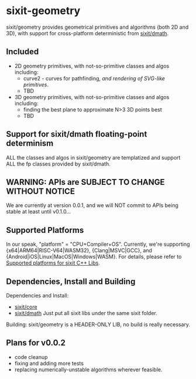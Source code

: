 # sixit-geometry
sixit/geometry provides geometrical primitives and algorithms (both 2D and 3D), with support for cross-platform deterministic from [sixit/dmath](https://github.com/sixitbb/sixit-dmath/tree/main).

## Included 
- 2D geometry primitives, with not-so-primitive classes and algos including:
   + curve2 - curves for pathfinding, _and rendering of SVG-like primitives_.
   + TBD
- 3D geometry primitives, with not-so-primitive classes and algos including:
   + finding the best plane to approximate N>3 3D points best
   + TBD

## Support for sixit/dmath floating-point determinism
ALL the classes and algos in sixit/geometry are templatized and support ALL the fp classes provided by sixit/dmath. 

## WARNING: APIs are SUBJECT TO CHANGE WITHOUT NOTICE
We are currently at version 0.0.1, and we will NOT commit to APIs being stable at least until v0.1.0... 

## Supported Platforms
In our speak, "platform" = "CPU+Compiler+OS". Currently, we're supporting {x64|ARM64|RISC-V64|WASM32}, {Clang|MSVC|GCC}, and {Android|iOS|Linux|MacOS|Windows|WASM}. For details, please refer to [Supported platforms for sixit C++ Libs](https://github.com/sixitbb/.github/blob/main/profile/cpp-supported-platforms.md).

## Dependencies, Install and Building
Dependencies and Install:
- [sixit/core](https://github.com/sixitbb/sixit-core/tree/main)
- [sixit/dmath](https://github.com/sixitbb/sixit-dmath/tree/main)
Just put all sixit libs under the same sixit folder.

Building:
sixit/geometry is a HEADER-ONLY LIB, no build is really necessary. 

## Plans for v0.0.2
- code cleanup
- fixing and adding more tests
- replacing numerically-unstable algorithms wherever feasible. 
